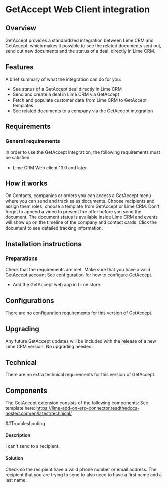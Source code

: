 # GetAccept Web Client integration

## Overview

GetAccept provides a standardized integration between Lime CRM and GetAccept, which makes it possible to see the related documents sent out, send out new documents and the status of a deal, directly in Lime CRM.

## Features

A brief summary of what the integration can do for you:

- See status of a GetAccept deal directly in Lime CRM
- Send and create a deal in Lime CRM via GetAccept
- Fetch and populate customer data from Lime CRM to GetAccept templates
- See related documents to a company via the GetAccept integration

## Requirements

### General requirements

In order to use the GetAccept integration, the following requirements must be satisfied:

- Lime CRM Web client 13.0 and later.

## How it works

On Contacts, companies or orders you can access a GetAccept menu where you can send and track sales documents.
Choose recipients and assign them roles, choose a template from GetAccept or Lime CRM. Don't forget to append a video to present the offer before you send the document.
The document status is available inside Lime CRM and events will show up on the timeline of the company and contact cards. Click the document to see detailed tracking information.

## Installation instructions

### Preparations

Check that the requirements are met.
Make sure that you have a valid GetAccept account
See configuration for how to configure GetAccept.

- Add the GetAccept web app in Lime store.

## Configurations

There are no configuration requirements for this version of GetAccept.

## Upgrading

Any future GetAccept updates will be included with the release of a new Lime CRM version. No upgrading needed.

## Technical

There are no extra technical requirements for this version of GetAccept.

## Components

The GetAccept extension consists of the following components:
See template here: https://lime-add-on-erp-connector.readthedocs-hosted.com/en/latest/technical/

##Troubleshooting

#### Description

I can't send to a recipient.

#### Solution

Check so the recipient have a valid phone number or email address. The recipient that you are trying to send to also need to have a first name and a last name.
